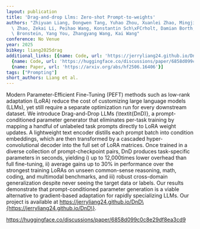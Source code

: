 ```yaml
---
layout: publication
title: 'Drag-and-drop Llms: Zero-shot Prompt-to-weights'
authors: "Zhiyuan Liang, Dongwen Tang, Yuhao Zhou, Xuanlei Zhao, Mingjia Shi, Wangbo\
  \ Zhao, Zekai Li, Peihao Wang, Konstantin Sch\xFCrholt, Damian Borth, Michael M.\
  \ Bronstein, Yang You, Zhangyang Wang, Kai Wang"
conference: No Venue
year: 2025
bibkey: liang2025drag
additional_links: [{name: Code, url: 'https://jerryliang24.github.io/DnD\{https://jerryliang24.github.io/DnD\'},
  {name: Code, url: 'https://huggingface.co/discussions/paper/6858d099c0c8e29df8ea3cd9'},
  {name: Paper, url: 'https://arxiv.org/abs/hf2506.16406'}]
tags: ["Prompting"]
short_authors: Liang et al.
---
```

Modern Parameter-Efficient Fine-Tuning (PEFT) methods such as low-rank adaptation (LoRA) reduce the cost of customizing large language models (LLMs), yet still require a separate optimization run for every downstream dataset. We introduce Drag-and-Drop LLMs (\textit\{DnD)\}, a prompt-conditioned parameter generator that eliminates per-task training by mapping a handful of unlabeled task prompts directly to LoRA weight updates. A lightweight text encoder distills each prompt batch into condition embeddings, which are then transformed by a cascaded hyper-convolutional decoder into the full set of LoRA matrices. Once trained in a diverse collection of prompt-checkpoint pairs, DnD produces task-specific parameters in seconds, yielding i) up to 12,000times lower overhead than full fine-tuning, ii) average gains up to 30% in performance over the strongest training LoRAs on unseen common-sense reasoning, math, coding, and multimodal benchmarks, and iii) robust cross-domain generalization despite never seeing the target data or labels. Our results demonstrate that prompt-conditioned parameter generation is a viable alternative to gradient-based adaptation for rapidly specializing LLMs. Our project is available at https://jerryliang24.github.io/DnD\{https://jerryliang24.github.io/DnD\}.

https://huggingface.co/discussions/paper/6858d099c0c8e29df8ea3cd9